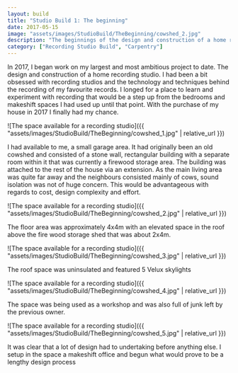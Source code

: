 ```yaml
---
layout: build
title: "Studio Build 1: The beginning"
date: 2017-05-15
image: "assets/images/StudioBuild/TheBeginning/cowshed_2.jpg" 
description: "The beginnings of the design and construction of a home recording syudio"
category: ["Recording Studio Build", "Carpentry"]
---
```

In 2017, I began work on my largest and most ambitious project to date. The design and construction of a home recording studio. I had been a bit obsessed with recording studios and the technology and techniques behind the recording of my favourite records. I longed for a place to learn and experiment with recording that would be a step up from the bedrooms and makeshift spaces I had used up until that point. With the purchase of my house in 2017 I finally had my chance. 

![The space available for a recording studio]({{ "assets/images/StudioBuild/TheBeginning/cowshed_1.jpg" | relative_url }})

I had available to me, a small garage area. It had originally been an old cowshed and consisted of a stone wall, rectangular building with a separate room within it that was currently a firewood storage area. The building was attached to the rest of the house via an extension. As the main living area was quite far away and the neighbours consisted mainly of cows, sound isolation was not of huge concern. This would be advantageous with regards to cost, design complexity and effort.

![The space available for a recording studio]({{ "assets/images/StudioBuild/TheBeginning/cowshed_2.jpg" | relative_url }})

The floor area was approximately 4x4m with an elevated space in the roof above the fire wood storage shed that was about 2x4m. 

![The space available for a recording studio]({{ "assets/images/StudioBuild/TheBeginning/cowshed_3.jpg" | relative_url }})

The roof space was uninsulated and featured 5 Velux skylights

![The space available for a recording studio]({{ "assets/images/StudioBuild/TheBeginning/cowshed_4.jpg" | relative_url }})

The space was being used as a workshop and was also full of junk left by the previous owner.

![The space available for a recording studio]({{ "assets/images/StudioBuild/TheBeginning/cowshed_5.jpg" | relative_url }})

It was clear that a lot of design had to undertaking before anything else. I setup in the space a makeshift office and begun what would prove to be a lengthy design process


